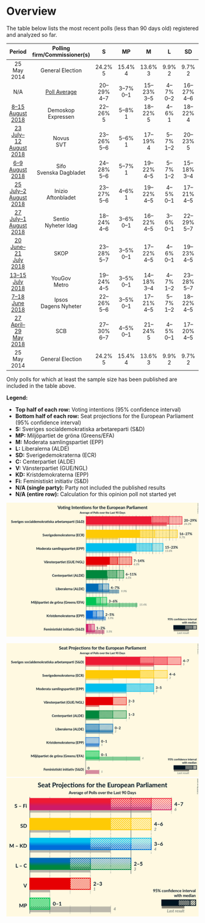 # Overview

The table below lists the most recent polls (less than 90 days old) registered and analyzed so far.

| Period     | Polling firm/Commissioner(s) | S | MP | M | L | SD | C | V | KD | Fi |
|:----------:|:----------------------------:|:--:|:--:|:--:|:--:|:--:|:--:|:--:|:--:|:--:|
| 25 May 2014 | General Election | 24.2% <br> 5 | 15.4% <br> 4 | 13.6% <br> 3 | 9.9% <br> 2 | 9.7% <br> 2 | 6.5% <br> 1 | 6.3% <br> 1 | 5.9% <br> 1 | 5.5% <br> 1 |
| N/A | [Poll Average](average.html) | 20–29% <br> 4–7 | 3–7% <br> 0–1 | 15–23% <br> 3–5 | 4–7% <br> 0–2 | 16–27% <br> 4–6 | 6–12% <br> 1–3 | 7–14% <br> 2–3 | 2–5% <br> 0–1 | 1–2% <br> 0 |
| [8–15 August 2018](2018-08-15-Demoskop.html) | Demoskop <br> Expressen | 22–26% <br> 5 | 5–8% <br> 1 | 18–22% <br> 5 | 4–6% <br> 1 | 18–22% <br> 4 | 10–13% <br> 3 | 7–10% <br> 2 | 3–5% <br> 0 | 1–2% <br> 0 |
| [23 July–12 August 2018](2018-08-12-Novus.html) | Novus <br> SVT | 23–26% <br> 5–6 | 5–6% <br> 1 | 17–19% <br> 4 | 5–7% <br> 1–2 | 20–23% <br> 5 | 9–11% <br> 2–3 | 9–11% <br> 2 | 3–4% <br> 0 | N/A <br> N/A |
| [6–9 August 2018](2018-08-09-Sifo.html) | Sifo <br> Svenska Dagbladet | 24–28% <br> 5–6 | 5–7% <br> 1 | 19–22% <br> 4–5 | 5–7% <br> 1–2 | 15–18% <br> 3–4 | 9–12% <br> 2–3 | 8–10% <br> 2–3 | 3–4% <br> 0–1 | 1–2% <br> 0 |
| [25 July–2 August 2018](2018-08-02-Inizio.html) | Inizio <br> Aftonbladet | 23–27% <br> 5–6 | 4–6% <br> 1 | 19–22% <br> 4–5 | 4–5% <br> 0–1 | 17–21% <br> 4–5 | 8–11% <br> 2 | 8–10% <br> 2 | 4–6% <br> 0–1 | 1–2% <br> 0 |
| [27 July–1 August 2018](2018-08-01-Sentio.html) | Sentio <br> Nyheter Idag | 18–24% <br> 4–6 | 3–6% <br> 0–1 | 16–22% <br> 4–5 | 3–6% <br> 0–1 | 22–29% <br> 5–7 | 5–9% <br> 1–2 | 10–15% <br> 2–4 | 2–4% <br> 0 | 1–2% <br> 0 |
| [20 June–21 July 2018](2018-07-21-SKOP.html) | SKOP | 23–28% <br> 5–7 | 3–5% <br> 0–1 | 17–22% <br> 4–5 | 4–6% <br> 0–1 | 19–23% <br> 4–5 | 8–12% <br> 2–3 | 9–12% <br> 2–3 | 2–4% <br> 0–1 | 1–2% <br> 0 |
| [13–15 July 2018](2018-07-15-YouGov.html) | YouGov <br> Metro | 19–24% <br> 4–5 | 3–5% <br> 0–1 | 14–18% <br> 3–4 | 4–7% <br> 1–2 | 23–28% <br> 5–7 | 7–10% <br> 2 | 8–12% <br> 2–3 | 3–5% <br> 0–1 | 1–2% <br> 0 |
| [7–18 June 2018](2018-06-18-Ipsos.html) | Ipsos <br> Dagens Nyheter | 22–26% <br> 5–6 | 3–5% <br> 0–1 | 17–21% <br> 4–5 | 5–7% <br> 1–2 | 18–22% <br> 4–5 | 9–12% <br> 2–3 | 8–10% <br> 2 | 2–4% <br> 0 | 1–3% <br> 0 |
| [27 April–29 May 2018](2018-05-29-SCB.html) | SCB | 27–30% <br> 6–7 | 4–5% <br> 0–1 | 21–24% <br> 5 | 4–5% <br> 0–1 | 17–20% <br> 4–5 | 8–10% <br> 2 | 7–8% <br> 2 | 2–3% <br> 0 | N/A <br> N/A |
| 25 May 2014 | General Election | 24.2% <br> 5 | 15.4% <br> 4 | 13.6% <br> 3 | 9.9% <br> 2 | 9.7% <br> 2 | 6.5% <br> 1 | 6.3% <br> 1 | 5.9% <br> 1 | 5.5% <br> 1 |

Only polls for which at least the sample size has been published are included in the table above.

**Legend:**
+ **Top half of each row:** Voting intentions (95% confidence interval)
+ **Bottom half of each row:** Seat projections for the European Parliament (95% confidence interval)
+ **S:** Sveriges socialdemokratiska arbetareparti (S&D)
+ **MP:** Miljöpartiet de gröna (Greens/EFA)
+ **M:** Moderata samlingspartiet (EPP)
+ **L:** Liberalerna (ALDE)
+ **SD:** Sverigedemokraterna (ECR)
+ **C:** Centerpartiet (ALDE)
+ **V:** Vänsterpartiet (GUE/NGL)
+ **KD:** Kristdemokraterna (EPP)
+ **Fi:** Feministiskt initiativ (S&D)
+ **N/A (single party):** Party not included the published results
+ **N/A (entire row):** Calculation for this opinion poll not started yet


![Graph with voting intentions not yet produced](average.png "Voting Intentions")

![Graph with seats not yet produced](average-seats.png "Seats")
![Graph with coalitions seats not yet produced](average-coalitions-seats.png "Coalitions Seats")
